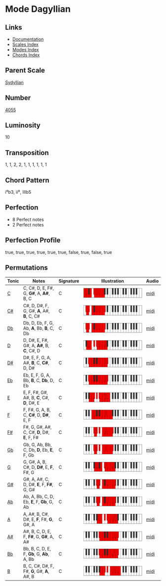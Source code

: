 # Mode Dagyllian

## Links

- [Documentation](README.md)
- [Scales Index](Scales.md)
- [Modes Index](Modes.md)
- [Chords Index](Chords.md)

## Parent Scale

[Sydyllian](ScaleSydyllian.md)

## Number

[4055](https://ianring.com/musictheory/scales/4055)

## Luminosity

10

## Transposition

1, 1, 2, 2, 1, 1, 1, 1, 1, 1

## Chord Pattern

i⁰b3, ii⁰, IIIb5

## Perfection

- 8 Perfect notes
- 2 Perfect notes

## Perfection Profile

true, true, true, true, true, true, false, true, false, true

## Permutations

| Tonic | Notes | Signature | Illustration | Audio |
|-------|-------|-----------|--------------|-------|
| [C](ModeCNaturalDagyllian.md) | C, C#, D, E, F#, G, **G#**, A, **A#**, B, C | C | ![CNaturalDagyllian](ModeCNaturalDagyllian.png) | [midi](https://github.com/edipermadi/music/blob/main/docs/ModeCNaturalDagyllian.mid?raw=true) |
| [C#](ModeCSharpDagyllian.md) | C#, D, D#, F, G, G#, **A**, A#, **B**, C, C# | C | ![CSharpDagyllian](ModeCSharpDagyllian.png) | [midi](https://github.com/edipermadi/music/blob/main/docs/ModeCSharpDagyllian.mid?raw=true) |
| [Db](ModeDFlatDagyllian.md) | Db, D, Eb, F, G, Ab, **A**, Bb, **B**, C, Db | C | ![DFlatDagyllian](ModeDFlatDagyllian.png) | [midi](https://github.com/edipermadi/music/blob/main/docs/ModeDFlatDagyllian.mid?raw=true) |
| [D](ModeDNaturalDagyllian.md) | D, D#, E, F#, G#, A, **A#**, B, **C**, C#, D | C | ![DNaturalDagyllian](ModeDNaturalDagyllian.png) | [midi](https://github.com/edipermadi/music/blob/main/docs/ModeDNaturalDagyllian.mid?raw=true) |
| [D#](ModeDSharpDagyllian.md) | D#, E, F, G, A, A#, **B**, C, **C#**, D, D# | C | ![DSharpDagyllian](ModeDSharpDagyllian.png) | [midi](https://github.com/edipermadi/music/blob/main/docs/ModeDSharpDagyllian.mid?raw=true) |
| [Eb](ModeEFlatDagyllian.md) | Eb, E, F, G, A, Bb, **B**, C, **Db**, D, Eb | C | ![EFlatDagyllian](ModeEFlatDagyllian.png) | [midi](https://github.com/edipermadi/music/blob/main/docs/ModeEFlatDagyllian.mid?raw=true) |
| [E](ModeENaturalDagyllian.md) | E, F, F#, G#, A#, B, **C**, C#, **D**, D#, E | C | ![ENaturalDagyllian](ModeENaturalDagyllian.png) | [midi](https://github.com/edipermadi/music/blob/main/docs/ModeENaturalDagyllian.mid?raw=true) |
| [F](ModeFNaturalDagyllian.md) | F, F#, G, A, B, C, **C#**, D, **D#**, E, F | C | ![FNaturalDagyllian](ModeFNaturalDagyllian.png) | [midi](https://github.com/edipermadi/music/blob/main/docs/ModeFNaturalDagyllian.mid?raw=true) |
| [F#](ModeFSharpDagyllian.md) | F#, G, G#, A#, C, C#, **D**, D#, **E**, F, F# | C | ![FSharpDagyllian](ModeFSharpDagyllian.png) | [midi](https://github.com/edipermadi/music/blob/main/docs/ModeFSharpDagyllian.mid?raw=true) |
| [Gb](ModeGFlatDagyllian.md) | Gb, G, Ab, Bb, C, Db, **D**, Eb, **E**, F, Gb | C | ![GFlatDagyllian](ModeGFlatDagyllian.png) | [midi](https://github.com/edipermadi/music/blob/main/docs/ModeGFlatDagyllian.mid?raw=true) |
| [G](ModeGNaturalDagyllian.md) | G, G#, A, B, C#, D, **D#**, E, **F**, F#, G | C | ![GNaturalDagyllian](ModeGNaturalDagyllian.png) | [midi](https://github.com/edipermadi/music/blob/main/docs/ModeGNaturalDagyllian.mid?raw=true) |
| [G#](ModeGSharpDagyllian.md) | G#, A, A#, C, D, D#, **E**, F, **F#**, G, G# | C | ![GSharpDagyllian](ModeGSharpDagyllian.png) | [midi](https://github.com/edipermadi/music/blob/main/docs/ModeGSharpDagyllian.mid?raw=true) |
| [Ab](ModeAFlatDagyllian.md) | Ab, A, Bb, C, D, Eb, **E**, F, **Gb**, G, Ab | C | ![AFlatDagyllian](ModeAFlatDagyllian.png) | [midi](https://github.com/edipermadi/music/blob/main/docs/ModeAFlatDagyllian.mid?raw=true) |
| [A](ModeANaturalDagyllian.md) | A, A#, B, C#, D#, E, **F**, F#, **G**, G#, A | C | ![ANaturalDagyllian](ModeANaturalDagyllian.png) | [midi](https://github.com/edipermadi/music/blob/main/docs/ModeANaturalDagyllian.mid?raw=true) |
| [A#](ModeASharpDagyllian.md) | A#, B, C, D, E, F, **F#**, G, **G#**, A, A# | C | ![ASharpDagyllian](ModeASharpDagyllian.png) | [midi](https://github.com/edipermadi/music/blob/main/docs/ModeASharpDagyllian.mid?raw=true) |
| [Bb](ModeBFlatDagyllian.md) | Bb, B, C, D, E, F, **Gb**, G, **Ab**, A, Bb | C | ![BFlatDagyllian](ModeBFlatDagyllian.png) | [midi](https://github.com/edipermadi/music/blob/main/docs/ModeBFlatDagyllian.mid?raw=true) |
| [B](ModeBNaturalDagyllian.md) | B, C, C#, D#, F, F#, **G**, G#, **A**, A#, B | C | ![BNaturalDagyllian](ModeBNaturalDagyllian.png) | [midi](https://github.com/edipermadi/music/blob/main/docs/ModeBNaturalDagyllian.mid?raw=true) |
